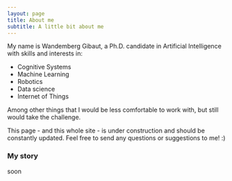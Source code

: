 ```yaml
---
layout: page
title: About me
subtitle: A little bit about me
---
```


My name is Wandemberg Gibaut, a Ph.D. candidate in Artificial Intelligence with skills and interests in:

- Cognitive Systems
- Machine Learning
- Robotics
- Data science
- Internet of Things

Among other things that I would be less comfortable to work with, but still would take the challenge.


This page - and this whole site - is under construction and should be constantly updated. Feel free to send any questions or suggestions to me! :)

### My story

soon
